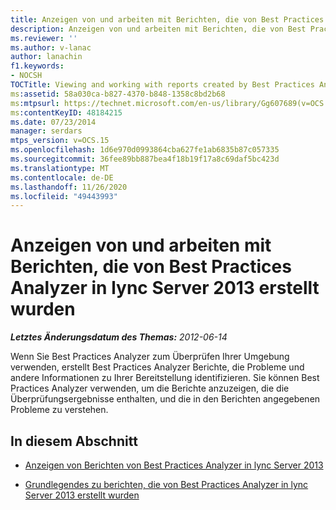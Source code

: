 ```yaml
---
title: Anzeigen von und arbeiten mit Berichten, die von Best Practices Analyzer erstellt wurden
description: Anzeigen von und arbeiten mit Berichten, die von Best Practices Analyzer erstellt wurden.
ms.reviewer: ''
ms.author: v-lanac
author: lanachin
f1.keywords:
- NOCSH
TOCTitle: Viewing and working with reports created by Best Practices Analyzer
ms:assetid: 58a030ca-b827-4370-b848-1358c8bd2b68
ms:mtpsurl: https://technet.microsoft.com/en-us/library/Gg607689(v=OCS.15)
ms:contentKeyID: 48184215
ms.date: 07/23/2014
manager: serdars
mtps_version: v=OCS.15
ms.openlocfilehash: 1d6e970d0993864cba627fe1ab6835b87c057335
ms.sourcegitcommit: 36fee89bb887bea4f18b19f17a8c69daf5bc423d
ms.translationtype: MT
ms.contentlocale: de-DE
ms.lasthandoff: 11/26/2020
ms.locfileid: "49443993"
---
```

# <a name="viewing-and-working-with-reports-created-by-best-practices-analyzer-in-lync-server-2013"></a>Anzeigen von und arbeiten mit Berichten, die von Best Practices Analyzer in lync Server 2013 erstellt wurden

<div data-xmlns="http://www.w3.org/1999/xhtml">

<div class="topic" data-xmlns="http://www.w3.org/1999/xhtml" data-msxsl="urn:schemas-microsoft-com:xslt" data-cs="https://msdn.microsoft.com/">

<div data-asp="https://msdn2.microsoft.com/asp">



</div>

<div id="mainSection">

<div id="mainBody">

<span> </span>

_**Letztes Änderungsdatum des Themas:** 2012-06-14_

Wenn Sie Best Practices Analyzer zum Überprüfen Ihrer Umgebung verwenden, erstellt Best Practices Analyzer Berichte, die Probleme und andere Informationen zu Ihrer Bereitstellung identifizieren. Sie können Best Practices Analyzer verwenden, um die Berichte anzuzeigen, die die Überprüfungsergebnisse enthalten, und die in den Berichten angegebenen Probleme zu verstehen.

<div>

## <a name="in-this-section"></a>In diesem Abschnitt

  - [Anzeigen von Berichten von Best Practices Analyzer in lync Server 2013](lync-server-2013-viewing-reports-from-best-practices-analyzer.md)

  - [Grundlegendes zu berichten, die von Best Practices Analyzer in lync Server 2013 erstellt wurden](lync-server-2013-understanding-reports-created-by-best-practices-analyzer.md)

</div>

</div>

<span> </span>

</div>

</div>

</div>

